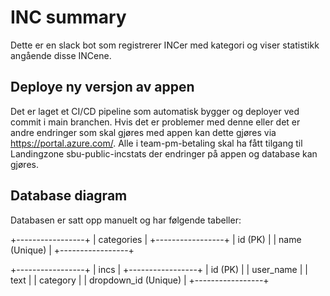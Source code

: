  # INC summary
Dette er en slack bot som registrerer INCer med kategori og viser statistikk angående disse INCene.

## Deploye ny versjon av appen
Det er laget et CI/CD pipeline som automatisk bygger og deployer ved commit i main branchen. 
Hvis det er problemer med denne eller det er andre endringer som skal gjøres med appen kan dette gjøres via https://portal.azure.com/. 
Alle i team-pm-betaling skal ha fått tilgang til Landingzone sbu-public-incstats der endringer på appen og database kan gjøres.

## Database diagram 
Databasen er satt opp manuelt og har følgende tabeller: 

+-----------------+
|    categories   |
+-----------------+
| id (PK)         |
| name (Unique)   |
+-----------------+

+-----------------+
|      incs       |
+-----------------+
| id (PK)         |
| user_name       |
| text            |
| category        |
| dropdown_id (Unique) |
+-----------------+
